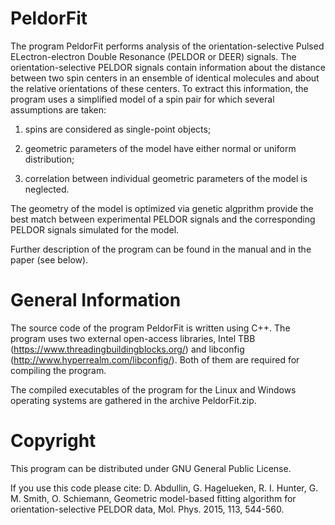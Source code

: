 PeldorFit
=========
The program PeldorFit performs analysis of the orientation-selective Pulsed ELectron-electron Double Resonance (PELDOR or DEER) signals. The orientation-selective PELDOR signals contain information about the distance between two spin centers in an ensemble of identical molecules and about the relative orientations of these centers. To extract this information, the program uses a simplified model of a spin pair for which several assumptions are taken:

1) spins are considered as single-point objects;

2) geometric parameters of the model have either normal or uniform distribution; 

3) correlation between individual geometric parameters of the model is neglected.

The geometry of the model is optimized via genetic algprithm provide the best match between experimental PELDOR signals and the corresponding PELDOR signals simulated for the model.  

Further description of the program can be found in the manual and in the paper (see below).

General Information
=========
The source code of the program PeldorFit is written using C++. The program uses two external open-access libraries, Intel TBB (https://www.threadingbuildingblocks.org/) and libconfig (http://www.hyperrealm.com/libconfig/). Both of them are required for compiling the program.

The compiled executables of the program for the Linux and Windows operating systems are gathered in the archive PeldorFit.zip.

Copyright
=========
This program can be distributed under GNU General Public License.

If you use this code please cite:
D. Abdullin, G. Hagelueken, R. I. Hunter, G. M. Smith, O. Schiemann, Geometric model-based fitting algorithm for orientation-selective PELDOR data, Mol. Phys. 2015, 113, 544-560.
